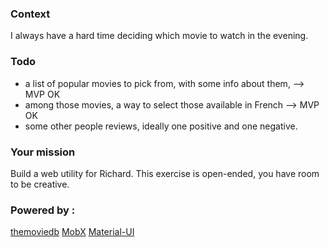 ### Context

I always have a hard time deciding which movie to watch in the evening. 

### Todo

- a list of popular movies to pick from, with some info about them, --> MVP OK
- among those movies, a way to select those available in French --> MVP OK
- some other people reviews, ideally one positive and one negative.

### Your mission

Build a web utility for Richard. This exercise is open-ended, you have room to be creative.

### Powered by :

[themoviedb](https://developers.themoviedb.org/3/movies)
[MobX](https://mobx.js.org/README.html)
[Material-UI](https://material-ui.com/)